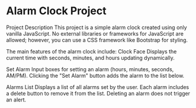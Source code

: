 # Alarm Clock Project
Project Description
This project is a simple alarm clock created using only vanilla JavaScript. No external libraries or frameworks for JavaScript are allowed; however, you can use 
a CSS framework like Bootstrap for styling.

The main features of the alarm clock include:
Clock Face
Displays the current time with seconds, minutes, and hours updating dynamically.

Set Alarm
Input boxes for setting an alarm (hours, minutes, seconds, AM/PM).
Clicking the "Set Alarm" button adds the alarm to the list below.

Alarms List
Displays a list of all alarms set by the user.
Each alarm includes a delete button to remove it from the list.
Deleting an alarm does not trigger an alert.
